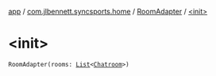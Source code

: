 [app](../../index.md) / [com.jlbennett.syncsports.home](../index.md) / [RoomAdapter](index.md) / [&lt;init&gt;](./-init-.md)

# &lt;init&gt;

`RoomAdapter(rooms: `[`List`](https://kotlinlang.org/api/latest/jvm/stdlib/kotlin.collections/-list/index.html)`<`[`Chatroom`](../../com.jlbennett.syncsports.util/-chatroom/index.md)`>)`